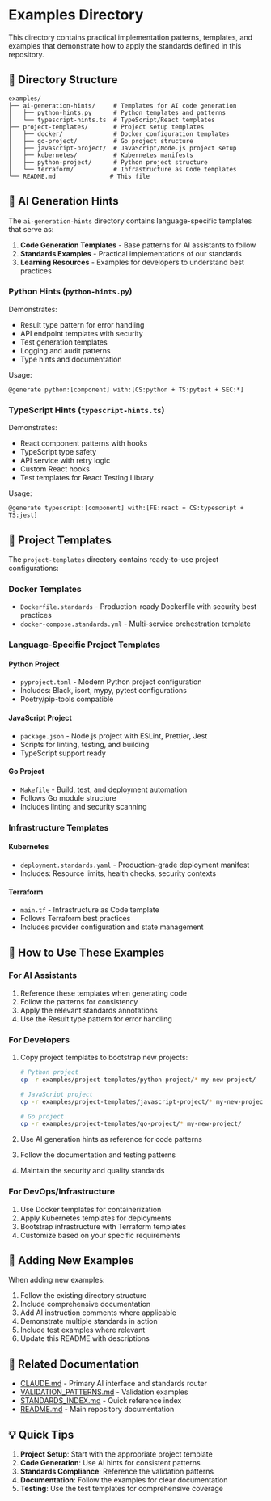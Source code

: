 # Examples Directory

This directory contains practical implementation patterns, templates, and examples that demonstrate how to apply the standards defined in this repository.

## 📂 Directory Structure

```
examples/
├── ai-generation-hints/     # Templates for AI code generation
│   ├── python-hints.py      # Python templates and patterns
│   └── typescript-hints.ts  # TypeScript/React templates
├── project-templates/       # Project setup templates
│   ├── docker/              # Docker configuration templates
│   ├── go-project/          # Go project structure
│   ├── javascript-project/  # JavaScript/Node.js project setup
│   ├── kubernetes/          # Kubernetes manifests
│   ├── python-project/      # Python project structure
│   └── terraform/           # Infrastructure as Code templates
└── README.md               # This file
```

## 🤖 AI Generation Hints

The `ai-generation-hints` directory contains language-specific templates that serve as:

1. **Code Generation Templates** - Base patterns for AI assistants to follow
2. **Standards Examples** - Practical implementations of our standards
3. **Learning Resources** - Examples for developers to understand best practices

### Python Hints (`python-hints.py`)

Demonstrates:
- Result type pattern for error handling
- API endpoint templates with security
- Test generation templates
- Logging and audit patterns
- Type hints and documentation

Usage:
```
@generate python:[component] with:[CS:python + TS:pytest + SEC:*]
```

### TypeScript Hints (`typescript-hints.ts`)

Demonstrates:
- React component patterns with hooks
- TypeScript type safety
- API service with retry logic
- Custom React hooks
- Test templates for React Testing Library

Usage:
```
@generate typescript:[component] with:[FE:react + CS:typescript + TS:jest]
```

## 📁 Project Templates

The `project-templates` directory contains ready-to-use project configurations:

### Docker Templates
- `Dockerfile.standards` - Production-ready Dockerfile with security best practices
- `docker-compose.standards.yml` - Multi-service orchestration template

### Language-Specific Project Templates

#### Python Project
- `pyproject.toml` - Modern Python project configuration
- Includes: Black, isort, mypy, pytest configurations
- Poetry/pip-tools compatible

#### JavaScript Project
- `package.json` - Node.js project with ESLint, Prettier, Jest
- Scripts for linting, testing, and building
- TypeScript support ready

#### Go Project
- `Makefile` - Build, test, and deployment automation
- Follows Go module structure
- Includes linting and security scanning

### Infrastructure Templates

#### Kubernetes
- `deployment.standards.yaml` - Production-grade deployment manifest
- Includes: Resource limits, health checks, security contexts

#### Terraform
- `main.tf` - Infrastructure as Code template
- Follows Terraform best practices
- Includes provider configuration and state management

## 🎯 How to Use These Examples

### For AI Assistants

1. Reference these templates when generating code
2. Follow the patterns for consistency
3. Apply the relevant standards annotations
4. Use the Result type pattern for error handling

### For Developers

1. Copy project templates to bootstrap new projects:
   ```bash
   # Python project
   cp -r examples/project-templates/python-project/* my-new-project/
   
   # JavaScript project
   cp -r examples/project-templates/javascript-project/* my-new-project/
   
   # Go project
   cp -r examples/project-templates/go-project/* my-new-project/
   ```

2. Use AI generation hints as reference for code patterns
3. Follow the documentation and testing patterns
4. Maintain the security and quality standards

### For DevOps/Infrastructure

1. Use Docker templates for containerization
2. Apply Kubernetes templates for deployments
3. Bootstrap infrastructure with Terraform templates
4. Customize based on your specific requirements

## 📝 Adding New Examples

When adding new examples:

1. Follow the existing directory structure
2. Include comprehensive documentation
3. Add AI instruction comments where applicable
4. Demonstrate multiple standards in action
5. Include test examples where relevant
6. Update this README with descriptions

## 🔗 Related Documentation

- [CLAUDE.md](../CLAUDE.md) - Primary AI interface and standards router
- [VALIDATION_PATTERNS.md](../VALIDATION_PATTERNS.md) - Validation examples
- [STANDARDS_INDEX.md](../STANDARDS_INDEX.md) - Quick reference index
- [README.md](../README.md) - Main repository documentation

## 💡 Quick Tips

1. **Project Setup**: Start with the appropriate project template
2. **Code Generation**: Use AI hints for consistent patterns
3. **Standards Compliance**: Reference the validation patterns
4. **Documentation**: Follow the examples for clear documentation
5. **Testing**: Use the test templates for comprehensive coverage